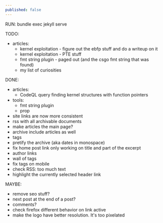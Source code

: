 ```yaml
---
published: false
---
```


RUN: bundle exec jekyll serve

TODO:
 - articles:
   - kernel exploitation - figure out the ebfp stuff and do a writeup on it
   - kernel exploitation - PTE stuff
   + fmt string plugin - paged out (and the csgo fmt string that was found)
   - my list of curiosities

DONE:
 - articles:
   - CodeQL query finding kernel structures with function pointers
 - tools:
   - fmt string plugin
   - prop
 - site links are now more consistent
 - rss with all archivable documents
 - make articles the main page?
 - archive include articles as well
 - tags
 - pretify the archive (aka dates in monospace)
 - fix home post link only working on title and part of the excerpt
 - author links
 - wall of tags
 - fix tags on mobile
 - check RSS: too much text
 - highlight the currently selected header link

MAYBE:
 - remove seo stuff?
 - next post at the end of a post?
 - comments?
 - check firefox different behavior on link active
 - make the logo have better resolution. It's too pixelated